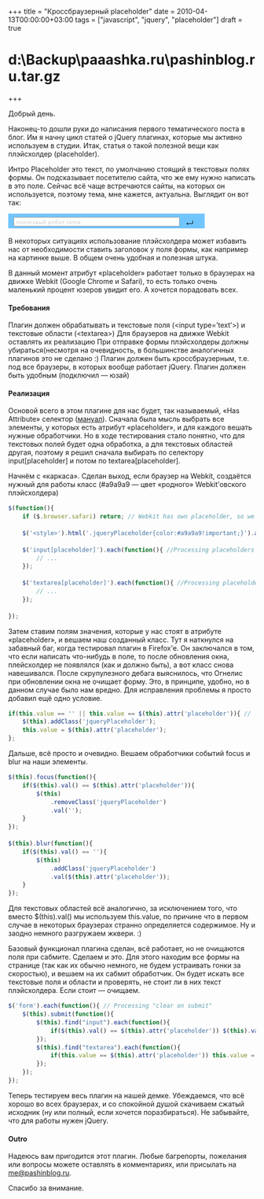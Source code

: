 +++
title = "Кроссбраузерный placeholder"
date = 2010-04-13T00:00:00+03:00
tags = ["javascript", "jquery", "placeholder"]
draft = true

# d:\Backup\paaashka.ru\pashinblog.ru.tar.gz
+++


Добрый день.

Наконец-то дошли руки до написания первого тематического поста в блог. Им я начну цикл статей о jQuery плагинах, которые мы активно используем в студии. Итак, статья о такой полезной вещи как плэйсхолдер (placeholder).

Интро
Placeholder это текст, по умолчанию стоящий в текстовых полях формы. Он подсказывает посетителю сайта, что же ему нужно написать в это поле. Сейчас всё чаще встречаются сайты, на которых он используется, поэтому тема, мне кажется, актуальна. Выглядит он вот так:

![Example image](images/placeholder_howlook.png)

В некоторых ситуациях использование плэйсхолдера может избавить нас от необходимости ставить заголовок у поля формы, как например на картинке выше. В общем очень удобная и полезная штука.

В данный момент атрибут «placeholder» работает только в браузерах на движке Webkit (Google Chrome и Safari), то есть только очень маленький процент юзеров увидит его. А хочется порадовать всех.

#### Требования

Плагин должен обрабатывать и текстовые поля (\<input type=’text’\>) и текстовые области (\<textarea\>)
Для браузеров на движке Webkit оставлять их реализацию
При отправке формы плэйсхолдеры должны убираться(несмотря на очевидность, в большинстве аналогичных плагинов это не сделано :)
Плагин должен быть кроссбраузерным, т.е. под все браузеры, в которых вообще работает jQuery.
Плагин должен быть удобным (подключил — юзай)

#### Реализация

Основой всего в этом плагине для нас будет, так называемый, «Has Attribute» селектор ([мануал](http://api.jquery.com/has-attribute-selector/)). Сначала была мысль выбрать все элементы, у которых есть атрибут «placeholder», и для каждого вешать нужные обработчики. Но в ходе тестирования стало понятно, что для текстовых полей будет одна обработка, а для текстовых областей другая, поэтому я решил сначала выбирать по селектору input[placeholder] и потом по textarea[placeholder].

Начнём с «каркаса». Сделан выход, если браузер на Webkit, создаётся нужный для работы класс (#a9a9a9 — цвет «родного» Webkit’овского плэйсхолдера)

``` js
$(function(){
	if ($.browser.safari) return; // Webkit has own placeholder, so we are free

	$('<style>').html('.jqueryPlaceholder{color:#a9a9a9!important;}').appendTo('head'); // Create placeholder class

	$('input[placeholder]').each(function(){ //Processing placeholders for input.texts
		// ...
	});

	$('textarea[placeholder]').each(function(){ //Processing placeholders for textareas
		// ...
	});

});
```

Затем ставим полям значения, которые у нас стоят в атрибуте «placeholder», и вешаем наш созданный класс. Тут я наткнулся на забавный баг, когда тестировал плагин в Firefox’е. Он заключался в том, что если написать что-нибудь в поле, то  после обновления окна, плейсхолдер не появлялся (как и должно быть), а вот класс снова навешивался. После скрупулезного дебага выяснилось, что Огнелис при обновлении окна не очищает форму. Это, в принципе, удобно, но в данном случае было нам вредно. Для исправления проблемы я просто добавил ещё одно условие.

``` js
if(this.value == '' || this.value == $(this).attr('placeholder')){ // (Mozzi refresh fix)
	$(this).addClass('jqueryPlaceholder');
	this.value = $(this).attr('placeholder');
};
```

Дальше, всё просто и очевидно. Вешаем обработчики событий focus и blur на наши элементы.

``` js
$(this).focus(function(){
	if($(this).val() == $(this).attr('placeholder')){
		$(this)
			.removeClass('jqueryPlaceholder')
			.val('');
	}
});

$(this).blur(function(){
	if($(this).val() == ''){
		$(this)
			.addClass('jqueryPlaceholder')
			.val($(this).attr('placeholder'));
	}
});
```

Для текстовых областей всё аналогично, за исключением того, что вместо $(this).val() мы используем this.value, по причине что в первом случае в некоторых браузерах странно определяется содержимое. Ну и заодно немного разгружаем жквери. :)

Базовый функционал плагина сделан, всё работает, но не очищаются поля при сабмите. Сделаем и это. Для этого находим все формы на странице (так как их обычно немного, не будем устраивать гонки за скоростью), и вешаем на их сабмит обработчик. Он будет искать все текстовые поля и области и проверять, не стоит ли в них текст плэйсхолдера. Если стоит — очищаем.

``` js
$('form').each(function(){ // Processing "clear on submit"
	$(this).submit(function(){
		$(this).find("input").each(function(){
			if($(this).val() == $(this).attr('placeholder')) $(this).val('');
		});
		$(this).find("textarea").each(function(){
			if(this.value == $(this).attr('placeholder')) this.value = '';
		});
	});
});
```

Теперь тестируем весь плагин на нашей демке. Убеждаемся, что всё хорошо во всех браузерах, и со спокойной душой 
скачиваем сжатый исходник (ну или полный, если хочется поразбираться). Не забывайте, что для работы нужен jQuery.

#### Outro

Надеюсь вам пригодится этот плагин. Любые багрепорты, пожелания или вопросы можете оставлять в комментариях, или присылать на me@pashinblog.ru.

Спасибо за внимание.
